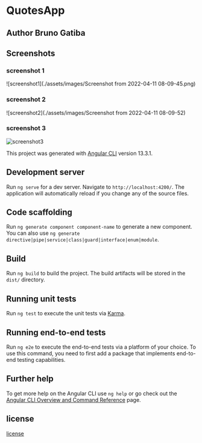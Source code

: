# QuotesApp


## Author Bruno Gatiba


## Screenshots
### screenshot 1
![screenshot1](./assets/images/Screenshot from 2022-04-11 08-09-45.png)

### screenshot 2

![screenshot2](./assets/images/Screenshot from 2022-04-11 08-09-52)

### screenshot 3

![screenshot3](https://www.pexels.com/photo/blue-and-gray-concrete-house-with-attic-during-twilight-186077/)

This project was generated with [Angular CLI](https://github.com/angular/angular-cli) version 13.3.1.

## Development server

Run `ng serve` for a dev server. Navigate to `http://localhost:4200/`. The application will automatically reload if you change any of the source files.

## Code scaffolding

Run `ng generate component component-name` to generate a new component. You can also use `ng generate directive|pipe|service|class|guard|interface|enum|module`.

## Build

Run `ng build` to build the project. The build artifacts will be stored in the `dist/` directory.

## Running unit tests

Run `ng test` to execute the unit tests via [Karma](https://karma-runner.github.io).

## Running end-to-end tests

Run `ng e2e` to execute the end-to-end tests via a platform of your choice. To use this command, you need to first add a package that implements end-to-end testing capabilities.

## Further help

To get more help on the Angular CLI use `ng help` or go check out the [Angular CLI Overview and Command Reference](https://angular.io/cli) page.



## license
[license](license)